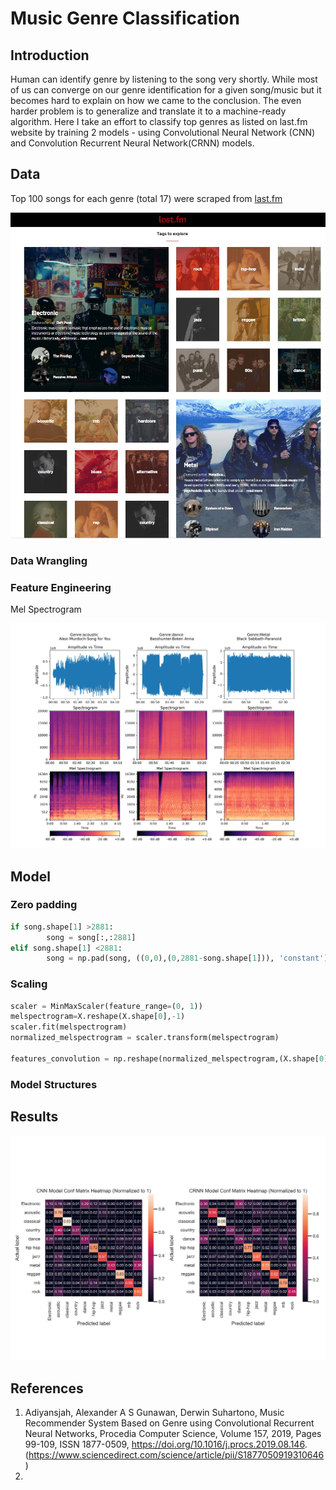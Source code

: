 # Music Genre Classification

## Introduction

Human can identify genre by listening to the song very shortly. While most of us can converge on our genre identification for a given song/music but it becomes hard to explain on how we came to the conclusion. 
The even harder problem is to generalize and translate it to a machine-ready algorithm. Here I take an effort to classify top genres as listed on last.fm website by training 2 models - using Convolutional Neural Network (CNN) and Convolution Recurrent Neural Network(CRNN) models.

## Data

Top 100 songs for each genre (total 17) were scraped from [last.fm](https://www.last.fm/music)

![alt text](https://github.com/swami84/music_genre_classification/blob/master/data/images/last_fm_homepage.jpg)



### Data Wrangling



### Feature Engineering

Mel Spectrogram

![alt text](https://github.com/swami84/music_genre_classification/blob/master/data/images/genre_spectrograms.jpg)

## Model

### Zero padding

```python
if song.shape[1] >2881:
        song = song[:,:2881]
elif song.shape[1] <2881:
        song = np.pad(song, ((0,0),(0,2881-song.shape[1])), 'constant')
```

### Scaling

```python
scaler = MinMaxScaler(feature_range=(0, 1))
melspectrogram=X.reshape(X.shape[0],-1)
scaler.fit(melspectrogram)
normalized_melspectrogram = scaler.transform(melspectrogram)

features_convolution = np.reshape(normalized_melspectrogram,(X.shape[0],128, -1,1))
```

### Model Structures


## Results



![alt text](https://github.com/swami84/music_genre_classification/blob/master/data/images/model_comparison_norm_heatmap.jpg)





## References

1. Adiyansjah, Alexander A S Gunawan, Derwin Suhartono,
   Music Recommender System Based on Genre using Convolutional Recurrent Neural Networks,
   Procedia Computer Science,
   Volume 157, 2019, Pages 99-109, ISSN 1877-0509,
   https://doi.org/10.1016/j.procs.2019.08.146.
   (https://www.sciencedirect.com/science/article/pii/S1877050919310646)
2. 









